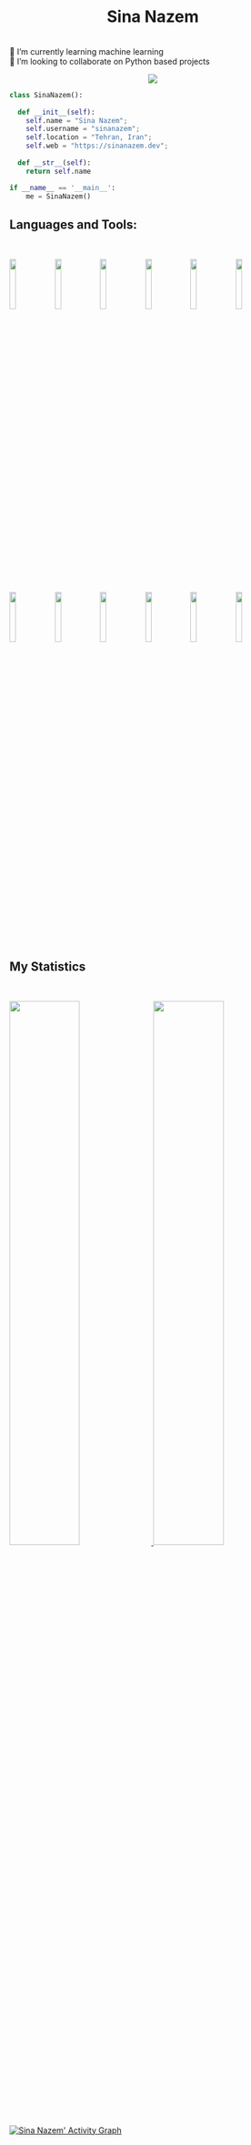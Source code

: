 <h1 align="center">
  <b>Sina Nazem</b>
  
</h1>
<br>
🌱 I’m currently learning machine learning
<br>
👯 I’m looking to collaborate on Python based projects
<br>

<p>
<div align="center">
<!--   <img src="https://img.shields.io/badge/-HTML-c58545?style=for-the-badge&logo=html5&logoColor=c58545&labelColor=282828">
  <img src="https://img.shields.io/badge/-CSS-d1a01f?style=for-the-badge&logo=css3&logoColor=d1a01f&labelColor=282828"> -->
  <img src="https://img.shields.io/badge/-Python-98b982?style=for-the-badge&logo=python&logoColor=98b982&labelColor=282828">
</div>
</p>

```python
class SinaNazem():
    
  def __init__(self):
    self.name = "Sina Nazem";
    self.username = "sinanazem";
    self.location = "Tehran, Iran";
    self.web = "https://sinanazem.dev";
  
  def __str__(self):
    return self.name

if __name__ == '__main__':
    me = SinaNazem()
```
## Languages and Tools:
<br>
<p>
  <code><img width="15%" src="https://www.vectorlogo.zone/logos/python/python-ar21.svg"></code>
  <code><img width="15%" src="https://www.vectorlogo.zone/logos/djangoproject/djangoproject-ar21.svg"></code>
  <code><img width="15%" src="https://www.vectorlogo.zone/logos/pocoo_flask/pocoo_flask-ar21.svg"></code>
  <code><img width="15%" src="https://www.vectorlogo.zone/logos/jupyter/jupyter-ar21.svg"></code>
  <code><img width="15%" src="https://www.vectorlogo.zone/logos/mysql/mysql-ar21.svg"></code>
  <code><img width="15%" src="https://www.vectorlogo.zone/logos/postgresql/postgresql-ar21.svg"></code>
  <code><img width="15%" src="https://www.vectorlogo.zone/logos/mongodb/mongodb-ar21.svg"></code>
  <code><img width="15%" src="https://www.vectorlogo.zone/logos/redis/redis-ar21.svg"></code>
  <code><img width="15%" src="https://www.vectorlogo.zone/logos/docker/docker-ar21.svg"></code>
  <code><img width="15%" src="https://www.vectorlogo.zone/logos/kubernetes/kubernetes-ar21.svg"></code>
  <code><img width="15%" src="https://www.vectorlogo.zone/logos/amazon_aws/amazon_aws-ar21.svg"></code>
  <code><img width="15%" src="https://www.vectorlogo.zone/logos/git-scm/git-scm-ar21.svg"></code>
  
</p>


<br>

## My Statistics

<br/>
<p align="left">
  <a href="https://sinanazem.dev/">
  <img width="49.5%" src="https://github-readme-stats.vercel.app/api?username=sinanazem&show_icons=true&theme=gruvbox&hide_border=true" />
    <img width="49.5%" src="https://github-readme-streak-stats.herokuapp.com/?user=sinanazem&theme=gruvbox&hide_border=true" />
  </a>
</p>
<br>

[![Sina Nazem' Activity Graph](https://activity-graph.herokuapp.com/graph?username=sinanazem&custom_title=Sina%20Trips's%20Contribution%20Graph&theme=gruvbox&bg_color=282828&hide_border=true&line=d1a01f&point=c58545)](https://sinanazem.dev)

<br>


